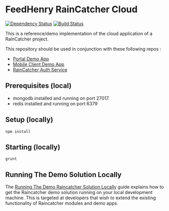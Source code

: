 # FeedHenry RainCatcher Cloud 
[![Dependency Status](https://img.shields.io/david/feedhenry-raincatcher/raincatcher-demo-cloud.svg?style=flat-square)](https://david-dm.org/feedhenry-raincatcher/raincatcher-demo-cloud)
[![Build Status](https://travis-ci.org/feedhenry-raincatcher/raincatcher-demo-cloud.png)](https://travis-ci.org/feedhenry-raincatcher/raincatcher-demo-cloud)

This is a reference/demo implementation of the cloud application of a RainCatcher project.  


This repository should be used in conjunction with these following repos :

- [Portal Demo App](https://github.com/feedhenry-raincatcher/raincatcher-demo-portal)
- [Mobile Client Demo App](https://github.com/feedhenry-raincatcher/raincatcher-demo-mobile)
- [RainCatcher Auth Service](https://github.com/feedhenry-raincatcher/raincatcher-demo-auth)

## Prerequisites (local)

- mongodb installed and running on port 27017.
- redis installed and running on port 6379

## Setup (locally)

`npm install`

## Starting (locally)

`grunt`

## Running The Demo Solution Locally

The [Running The Demo Raincatcher Solution Locally](https://github.com/feedhenry-raincatcher/raincatcher-documentation/blob/master/running-locally.adoc) guide explains how to get the Raincatcher demo solution running on your local development machine. This is targeted at developers that wish to extend the existing functionality of Raincatcher modules and demo apps.
